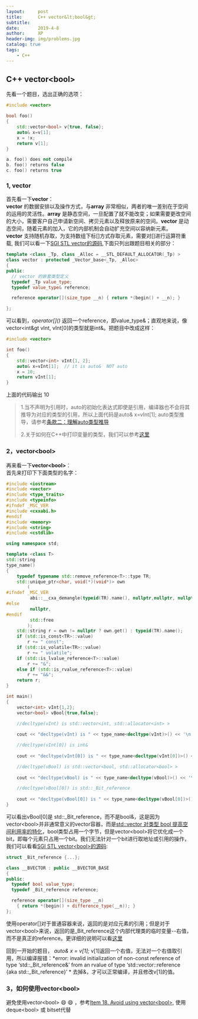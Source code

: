```yaml
---
layout:     post
title:      C++ vector&lt;bool&gt;
subtitle:   
date:       2019-4-8
author:     XP
header-img: img/problems.jpg
catalog: true
tags:  
    - C++  
---
```


## C++ vector&lt;bool&gt; ##
先看一个题目，选出正确的选项：    

```cpp
#include <vector>  

bool foo()  
{  
    std::vector<bool> v{true, false};  
    auto& x=v[1];  
    x = !x;  
    return v[1];  
}  

a. foo() does not compile  
b. foo() returns false  
c. foo() returns true  

```

### 1, vector
首先看一下**vector**：  
**vector** 的数据安排以及操作方式，与**array** 非常相似，两者的唯一差别在于空间的运用的灵活性。**array** 是静态空间，一旦配置了就不能改变；如果需要更改空间的大小，需要客户自己申请新空间、拷贝元素以及释放原来的空间。**vector** 是动态空间，随着元素的加入，它的内部机制会自动扩充空间以容纳新元素。  
**vector** 支持随机存取，为支持数组下标[]方式存取元素，需要对[]进行运算符重载, 我们可以看一下[SGI STL vector的源码](https://github.com/karottc/sgi-stl/blob/master/stl_vector.h),下面只列出跟题目相关的部分：  

```cpp  
template <class _Tp, class _Alloc = __STL_DEFAULT_ALLOCATOR(_Tp) >  
class vector : protected _Vector_base<_Tp, _Alloc>  
{  
public:  
  // vector 的嵌套类型定义  
  typedef _Tp value_type;  
  typedef value_type& reference;  

  reference operator[](size_type __n) { return *(begin() + __n); }  

};  

```  

可以看到，*operator[]\()* 返回一个reference，即value_type&；直观地来说，像vector&lt;int&gt vInt, vInt[0]的类型就是int&。把题目中改成这样：  
  
```cpp
#include <vector>  

int foo()  
{  
    std::vector<int> vInt{1, 2};  
    auto& x=vInt[1];  // it is auto&  NOT auto
    x = 10;  
    return vInt[1];  
}  

```  

上面的代码输出 10 

> 1.当不声明为引用时，auto的初始化表达式即使是引用，编译器也不会将其推导为对应的类型的引用，所以上面代码是auto& x=vInt[1]; auto类型推导，请参考[条款二：理解auto类型推导](https://www.kancloud.cn/kangdandan/book/169971)  
> 
> 2.关于如何在C++中打印变量的类型，我们可以参考[这里](https://stackoverflow.com/questions/81870/is-it-possible-to-print-a-variables-type-in-standard-c/20170989#20170989)  

### 2，vector&lt;bool&gt;
再来看一下**vector&lt;bool&gt;**：   
首先来打印下下面类型的名字：  

```cpp
#include <iostream>  
#include <vector>  
#include <type_traits>  
#include <typeinfo>  
#ifndef _MSC_VER  
#include <cxxabi.h>  
#endif  
#include <memory>  
#include <string>  
#include <cstdlib>  

using namespace std;

template <class T>  
std::string  
type_name()  
{  
    typedef typename std::remove_reference<T>::type TR;  
    std::unique_ptr<char, void(*)(void*)> own  
        (  
#ifndef _MSC_VER  
         abi::__cxa_demangle(typeid(TR).name(), nullptr,nullptr, nullptr),  
#else  
         nullptr,  
#endif  
         std::free  
        );  
    std::string r = own != nullptr ? own.get() : typeid(TR).name();  
    if (std::is_const<TR>::value)  
        r += " const";  
    if (std::is_volatile<TR>::value)  
        r += " volatile";  
    if (std::is_lvalue_reference<T>::value)  
        r += "&";  
    else if (std::is_rvalue_reference<T>::value)  
        r += "&&";  
    return r;  
}  

int main()  
{  
    vector<int> vInt{1,2};  
    vector<bool> vBool{true,false};  

    //decltype(vInt) is std::vector<int, std::allocator<int> >   
    
    cout << "decltype(vInt) is " << type_name<decltype(vInt)>() << '\n';  

    //decltype(vInt[0]) is int&   
    
    cout << "decltype(vInt[0]) is " << type_name<decltype(vInt[0])>() << '\n';   

    //decltype(vBool) is std::vector<bool, std::allocator<bool> >  
    
    cout << "decltype(vBool) is " << type_name<decltype(vBool)>() << '\n';  

    //decltype(vBool[0]) is std::_Bit_reference  
    
    cout << "decltype(vBool[0]) is " << type_name<decltype(vBool[0])>() << '\n';   
}  

```

可以看出vBool[0]是 std::_Bit_reference，而不是bool&，这是因为vector&lt;bool&gt;并非通常意义的vector容器，而是[std::vector 对类型 bool 提高空间利用率的特化](https://zh.cppreference.com/w/cpp/container/vector_bool)，bool类型占用一个字节，但是vector&lt;bool&gt;将它优化成一个bit，即每个元素只占用一个bit。我们无法针对一个bit进行取地址或引用的操作，我们可以看看[SGI STL vector&lt;bool&gt;的源码](https://github.com/karottc/sgi-stl/blob/master/stl_bvector.h):  

```cpp
struct _Bit_reference {...};  

class __BVECTOR : public __BVECTOR_BASE   
{  
public:  
  typedef bool value_type;  
  typedef _Bit_reference reference;  

  reference operator[](size_type __n)  
    { return *(begin() + difference_type(__n)); }  
};  

```  

使用operator[]对于普通容器来说，返回的是对应元素的引用；但是对于vector&lt;bool&gt;来说，返回的是_Bit_reference这个内部代理类的临时变量--右值，而不是真正的reference。更详细的说明可以看[这里](https://www.boost.org/sgi/stl/bit_vector.html)  

回到一开始的题目， *auto& x = v[1];* v[1]返回一个右值，无法对一个右值取引用，所以编译报错：*error: invalid initialization of non-const reference of type ‘std::_Bit_reference&’ from an rvalue of type ‘std::vector<bool>::reference {aka std::_Bit_reference}’ *
去掉&，才可以正常编译，并且修改v[1]的值。

### 3，如何使用vector&lt;bool&gt;

避免使用vector&lt;bool&gt; :smile: :smile: ，参考[Item 18. Avoid using vector&lt;bool&gt;](http://www.uml.org.cn/c++/pdf/EffectiveSTL.pdf), 使用deque&lt;bool&gt; 或 bitset代替
